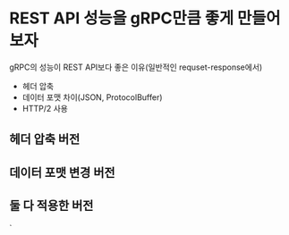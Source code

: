 # REST API 성능을 gRPC만큼 좋게 만들어보자
gRPC의 성능이 REST API보다 좋은 이유(일반적인 requset-response에서)
- 헤더 압축
- 데이터 포맷 차이(JSON, ProtocolBuffer)
- HTTP/2 사용

## 헤더 압축 버전

## 데이터 포맷 변경 버전

## 둘 다 적용한 버전


`